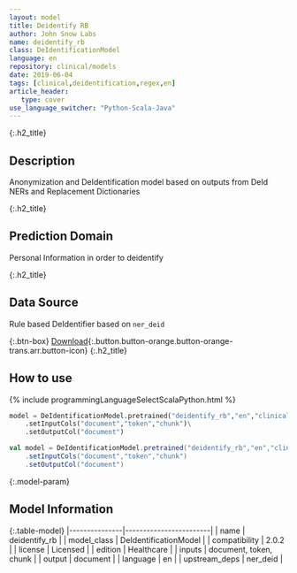 ```yaml
---
layout: model
title: Deidentify RB
author: John Snow Labs
name: deidentify_rb
class: DeIdentificationModel
language: en
repository: clinical/models
date: 2019-06-04
tags: [clinical,deidentification,regex,en]
article_header:
   type: cover
use_language_switcher: "Python-Scala-Java"
---
```


{:.h2_title}
## Description
Anonymization and DeIdentification model based on outputs from DeId NERs and Replacement Dictionaries  


{:.h2_title}
## Prediction Domain
Personal Information in order to deidentify



{:.h2_title}
## Data Source
Rule based DeIdentifier based on `ner_deid`

{:.btn-box}
[Download](https://s3.amazonaws.com/auxdata.johnsnowlabs.com/clinical/models/deidentify_rb_en_2.0.2_2.4_1559672122511.zip){:.button.button-orange.button-orange-trans.arr.button-icon}
{:.h2_title}
## How to use 
<div class="tabs-box" markdown="1">

{% include programmingLanguageSelectScalaPython.html %}

```python
model = DeIdentificationModel.pretrained("deidentify_rb","en","clinical/models")\
	.setInputCols("document","token","chunk")\
	.setOutputCol("document")
```

```scala
val model = DeIdentificationModel.pretrained("deidentify_rb","en","clinical/models")
	.setInputCols("document","token","chunk")
	.setOutputCol("document")
```
</div>



{:.model-param}
## Model Information

{:.table-model}
|---------------|------------------------|
| name          | deidentify_rb          |
| model_class   | DeIdentificationModel  |
| compatibility | 2.0.2                  |
| license       | Licensed               |
| edition       | Healthcare             |
| inputs        | document, token, chunk |
| output        | document               |
| language      | en                     |
| upstream_deps | ner_deid               |

